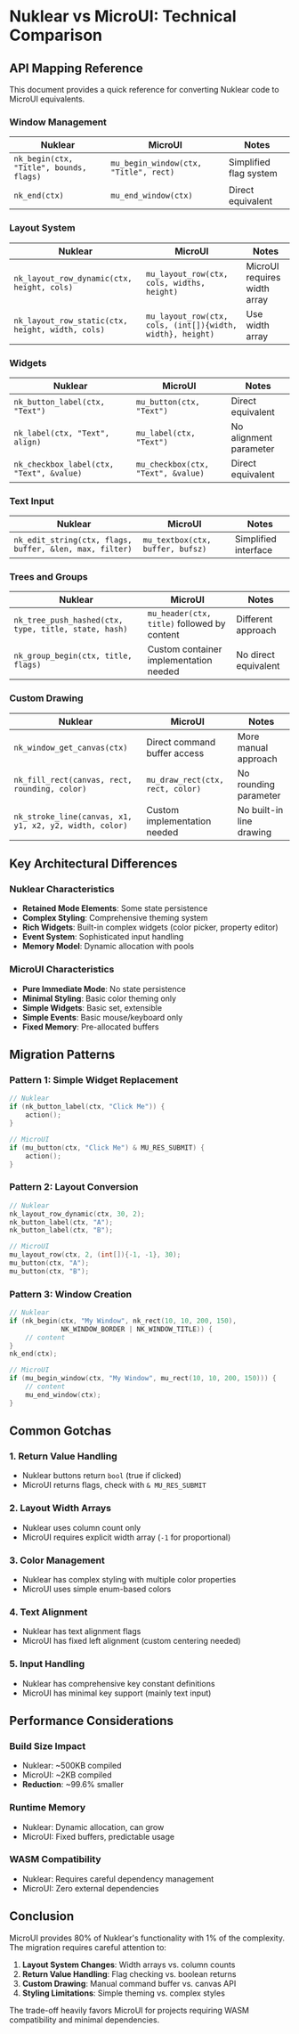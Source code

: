 # Nuklear vs MicroUI: Technical Comparison

## API Mapping Reference

This document provides a quick reference for converting Nuklear code to MicroUI equivalents.

### Window Management

| Nuklear | MicroUI | Notes |
|---------|---------|-------|
| `nk_begin(ctx, "Title", bounds, flags)` | `mu_begin_window(ctx, "Title", rect)` | Simplified flag system |
| `nk_end(ctx)` | `mu_end_window(ctx)` | Direct equivalent |

### Layout System

| Nuklear | MicroUI | Notes |
|---------|---------|-------|
| `nk_layout_row_dynamic(ctx, height, cols)` | `mu_layout_row(ctx, cols, widths, height)` | MicroUI requires width array |
| `nk_layout_row_static(ctx, height, width, cols)` | `mu_layout_row(ctx, cols, (int[]){width, width}, height)` | Use width array |

### Widgets

| Nuklear | MicroUI | Notes |
|---------|---------|-------|
| `nk_button_label(ctx, "Text")` | `mu_button(ctx, "Text")` | Direct equivalent |
| `nk_label(ctx, "Text", align)` | `mu_label(ctx, "Text")` | No alignment parameter |
| `nk_checkbox_label(ctx, "Text", &value)` | `mu_checkbox(ctx, "Text", &value)` | Direct equivalent |

### Text Input

| Nuklear | MicroUI | Notes |
|---------|---------|-------|
| `nk_edit_string(ctx, flags, buffer, &len, max, filter)` | `mu_textbox(ctx, buffer, bufsz)` | Simplified interface |

### Trees and Groups

| Nuklear | MicroUI | Notes |
|---------|---------|-------|
| `nk_tree_push_hashed(ctx, type, title, state, hash)` | `mu_header(ctx, title)` followed by content | Different approach |
| `nk_group_begin(ctx, title, flags)` | Custom container implementation needed | No direct equivalent |

### Custom Drawing

| Nuklear | MicroUI | Notes |
|---------|---------|-------|
| `nk_window_get_canvas(ctx)` | Direct command buffer access | More manual approach |
| `nk_fill_rect(canvas, rect, rounding, color)` | `mu_draw_rect(ctx, rect, color)` | No rounding parameter |
| `nk_stroke_line(canvas, x1, y1, x2, y2, width, color)` | Custom implementation needed | No built-in line drawing |

## Key Architectural Differences

### Nuklear Characteristics
- **Retained Mode Elements**: Some state persistence
- **Complex Styling**: Comprehensive theming system
- **Rich Widgets**: Built-in complex widgets (color picker, property editor)
- **Event System**: Sophisticated input handling
- **Memory Model**: Dynamic allocation with pools

### MicroUI Characteristics  
- **Pure Immediate Mode**: No state persistence
- **Minimal Styling**: Basic color theming only
- **Simple Widgets**: Basic set, extensible
- **Simple Events**: Basic mouse/keyboard only
- **Fixed Memory**: Pre-allocated buffers

## Migration Patterns

### Pattern 1: Simple Widget Replacement
```c
// Nuklear
if (nk_button_label(ctx, "Click Me")) {
    action();
}

// MicroUI
if (mu_button(ctx, "Click Me") & MU_RES_SUBMIT) {
    action();
}
```

### Pattern 2: Layout Conversion
```c
// Nuklear
nk_layout_row_dynamic(ctx, 30, 2);
nk_button_label(ctx, "A");
nk_button_label(ctx, "B");

// MicroUI  
mu_layout_row(ctx, 2, (int[]){-1, -1}, 30);
mu_button(ctx, "A");
mu_button(ctx, "B");
```

### Pattern 3: Window Creation
```c
// Nuklear
if (nk_begin(ctx, "My Window", nk_rect(10, 10, 200, 150),
             NK_WINDOW_BORDER | NK_WINDOW_TITLE)) {
    // content
}
nk_end(ctx);

// MicroUI
if (mu_begin_window(ctx, "My Window", mu_rect(10, 10, 200, 150))) {
    // content
    mu_end_window(ctx);
}
```

## Common Gotchas

### 1. Return Value Handling
- Nuklear buttons return `bool` (true if clicked)
- MicroUI returns flags, check with `& MU_RES_SUBMIT`

### 2. Layout Width Arrays
- Nuklear uses column count only
- MicroUI requires explicit width array (`-1` for proportional)

### 3. Color Management
- Nuklear has complex styling with multiple color properties
- MicroUI uses simple enum-based colors

### 4. Text Alignment
- Nuklear has text alignment flags
- MicroUI has fixed left alignment (custom centering needed)

### 5. Input Handling
- Nuklear has comprehensive key constant definitions
- MicroUI has minimal key support (mainly text input)

## Performance Considerations

### Build Size Impact
- Nuklear: ~500KB compiled
- MicroUI: ~2KB compiled
- **Reduction**: ~99.6% smaller

### Runtime Memory
- Nuklear: Dynamic allocation, can grow
- MicroUI: Fixed buffers, predictable usage

### WASM Compatibility
- Nuklear: Requires careful dependency management
- MicroUI: Zero external dependencies

## Conclusion

MicroUI provides 80% of Nuklear's functionality with 1% of the complexity. The migration requires careful attention to:

1. **Layout System Changes**: Width arrays vs. column counts
2. **Return Value Handling**: Flag checking vs. boolean returns  
3. **Custom Drawing**: Manual command buffer vs. canvas API
4. **Styling Limitations**: Simple theming vs. complex styles

The trade-off heavily favors MicroUI for projects requiring WASM compatibility and minimal dependencies.

